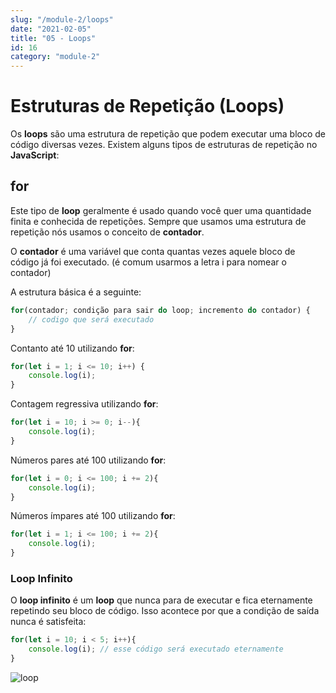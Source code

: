 ```yaml
---
slug: "/module-2/loops"
date: "2021-02-05"
title: "05 - Loops"
id: 16
category: "module-2"
---
```


# Estruturas de Repetição (Loops)

Os **loops** são uma estrutura de repetição que podem executar uma bloco de código diversas vezes. Existem alguns tipos de estruturas de repetição no **JavaScript**:

## for

Este tipo de **loop** geralmente é usado quando você quer uma quantidade finita e conhecida de repetições. Sempre que usamos uma estrutura de repetição nós usamos o conceito de **contador**.

O **contador** é uma variável que conta quantas vezes aquele bloco de código já foi executado. (é comum usarmos a letra i para nomear o contador)

A estrutura básica é a seguinte:

```javascript
for(contador; condição para sair do loop; incremento do contador) {
    // codigo que será executado
}
```

Contanto até 10 utilizando **for**:

```javascript
for(let i = 1; i <= 10; i++) {
    console.log(i);
}
```

Contagem regressiva utilizando **for**:

```javascript
for(let i = 10; i >= 0; i--){
    console.log(i);
}
```

Números pares até 100 utilizando **for**:

```javascript
for(let i = 0; i <= 100; i += 2){
    console.log(i);
}
```

Números ímpares até 100 utilizando **for**:

```javascript
for(let i = 1; i <= 100; i += 2){
    console.log(i);
}
```

### Loop Infinito

O **loop infinito** é um **loop** que nunca para de executar e fica eternamente repetindo seu bloco de código. Isso acontece por que a condição de saída nunca é satisfeita:

```javascript
for(let i = 10; i < 5; i++){
    console.log(i); // esse código será executado eternamente
}
```

![loop](https://media.giphy.com/media/MDXomrcGshGso/giphy.gif)
